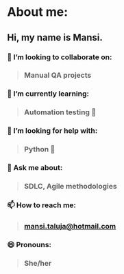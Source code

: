 # About me:

## Hi, my name is Mansi.

### 👯 I’m looking to collaborate on: 
> ### Manual QA projects 
### 🌱 I’m currently learning: 
> ### Automation testing 🔧 
### 🤔 I’m looking for help with: 
> ### Python 🐍 
### 💬 Ask me about: 
> ### SDLC, Agile methodologies 
### 📫 How to reach me: 
> ### mansi.taluja@hotmail.com
### 😄 Pronouns: 
> ### She/her
